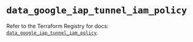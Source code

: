 # `data_google_iap_tunnel_iam_policy`

Refer to the Terraform Registry for docs: [`data_google_iap_tunnel_iam_policy`](https://registry.terraform.io/providers/hashicorp/google-beta/5.22.0/docs/data-sources/google_iap_tunnel_iam_policy).
